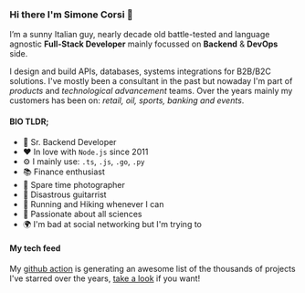 ### Hi there I'm Simone Corsi 👋

I’m a sunny Italian guy, nearly decade old battle-tested and language agnostic __Full-Stack Developer__ mainly focussed on __Backend__ & __DevOps__ side.

I design and build APIs, databases, systems integrations for B2B/B2C solutions. I've mostly been a consultant in the past but nowaday I'm part of *products* and *technological advancement* teams. Over the years mainly my customers has been on: *retail, oil, sports, banking and events*. 


#### BIO TLDR;

- 💼 Sr. Backend Developer
- ❤️ In love with `Node.js` since 2011
- ⚙️ I mainly use: `.ts`, `.js`, `.go`, `.py`
- 📚 Finance enthusiast
- 📸 Spare time photographer
- 🎸 Disastrous guitarrist
- 🏃 Running and Hiking whenever I can
- 🌱 Passionate about all sciences
- 🌍 I'm bad at social networking but I'm trying to

#### My tech feed

My [github action](https://github.com/simonecorsi/mawesome) is generating an awesome list of the thousands of projects I've starred over the years, [take a look](https://github.com/simonecorsi/awesome) if you want!
